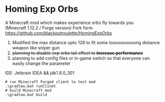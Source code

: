 # Homing Exp Orbs

A Minecraft mod which makes experience orbs fly towards you  
(Minecraft 1.12.2 / Forge version) Fork form  
https://github.com/blackoutroulette/HomingExpOrbs


1. Modified the max distance upto 128 to fit some loooooooooong distance weapon like sniper gun  
2. ~~planning to disable exp orbs tail effect to **increase performance**~~
3. planning to add config files or in-game switch so that everyone can easily change the parameter

IDE: Jetbrain IDEA && jdk1.8.0_301
```shell
# run Minecraft Forged client to test mod
.\gradlew.bat runClinet
# build Minecraft mod
.\gradlew.bat build
```

